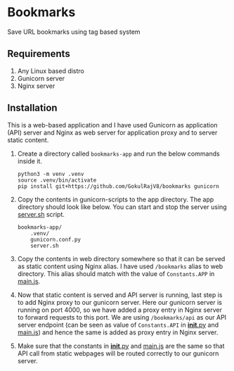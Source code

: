 # Bookmarks

Save URL bookmarks using tag based system

## Requirements

1. Any Linux based distro
2. Gunicorn server
3. Nginx server

## Installation

This is a web-based application and I have used Gunicorn as application (API) server and Nginx as web server for application proxy and to server static content.

1. Create a directory called `bookmarks-app` and run the below commands inside it.

    ```
    python3 -m venv .venv
    source .venv/bin/activate
    pip install git+https://github.com/GokulRajV8/bookmarks gunicorn
    ```

2. Copy the contents in gunicorn-scripts to the app directory. The app directory should look like below. You can start and stop the server using [server.sh](gunicorn-scripts/server.sh) script.

    ```
    bookmarks-app/
        .venv/
        gunicorn.conf.py
        server.sh
    ```

3. Copy the contents in web directory somewhere so that it can be served as static content using Nginx alias. I have used `/bookmarks` alias to web directory. This alias should match with the value of `Constants.APP` in [main.js](web/static/js/main.js).

4. Now that static content is served and API server is running, last step is to add Nginx proxy to our gunicorn server. Here our gunicorn server is running on port 4000, so we have added a proxy entry in Nginx server to forward requests to this port. We are using `/bookmarks/api` as our API server endpoint (can be seen as value of `Constants.API` in [__init__.py](server/__init__.py) and [main.js](web/static/js/main.js)) and hence the same is added as proxy entry in Nginx server.

5. Make sure that the constants in [__init__.py](server/__init__.py) and [main.js](web/static/js/main.js) are the same so that API call from static webpages will be routed correctly to our gunicorn server.